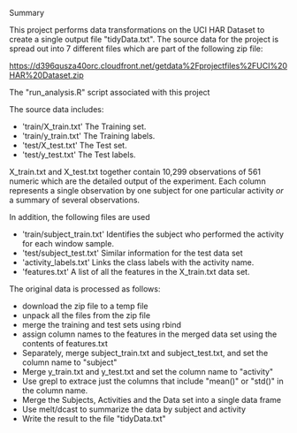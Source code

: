 
Summary

This project performs data transformations on the UCI HAR Dataset to create a single output file "tidyData.txt". 
The source data for the project is spread out into 7 different files which are part of the following zip file:

   https://d396qusza40orc.cloudfront.net/getdata%2Fprojectfiles%2FUCI%20HAR%20Dataset.zip
   
The "run_analysis.R" script associated with this project

The source data includes:

- 'train/X_train.txt'         The Training set.
- 'train/y_train.txt'         The Training labels.
- 'test/X_test.txt'           The Test set.
- 'test/y_test.txt'           The Test labels.

X_train.txt and X_test.txt together contain 10,299 observations of 561 numeric which are the detailed output of the
experiment. Each column represents a single observation by one subject for one particular activity _or_ a summary of several
observations.

In addition, the following files are used

- 'train/subject_train.txt'   Identifies the subject who performed the activity for each window sample.
- 'test/subject_test.txt'     Similar information for the test data set
- 'activity_labels.txt'       Links the class labels with the activity name.
- 'features.txt'              A list of all the features in the X_train.txt data set.
   
The original data is processed as follows:

- download the zip file to a temp file
- unpack all the files from the zip file
- merge the training and test sets using rbind
- assign column names to the features in the merged data set using the contents of features.txt
- Separately, merge subject_train.txt and subject_test.txt, and set the column name to "subject"
- Merge y_train.txt and y_test.txt and set the column name to "activity"
- Use grepl to extrace just the columns that include "mean()" or "std()" in the column name.
- Merge the Subjects, Activities and the Data set into a single data frame
- Use melt/dcast to summarize the data by subject and activity
- Write the result to the file "tidyData.txt"

